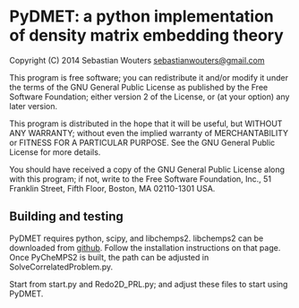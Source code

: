 PyDMET: a python implementation of density matrix embedding theory
==================================================================

Copyright (C) 2014 Sebastian Wouters <sebastianwouters@gmail.com>

This program is free software; you can redistribute it and/or modify
it under the terms of the GNU General Public License as published by
the Free Software Foundation; either version 2 of the License, or
(at your option) any later version.

This program is distributed in the hope that it will be useful,
but WITHOUT ANY WARRANTY; without even the implied warranty of
MERCHANTABILITY or FITNESS FOR A PARTICULAR PURPOSE.  See the
GNU General Public License for more details.

You should have received a copy of the GNU General Public License along
with this program; if not, write to the Free Software Foundation, Inc.,
51 Franklin Street, Fifth Floor, Boston, MA 02110-1301 USA.


Building and testing
--------------------

PyDMET requires python, scipy, and libchemps2. libchemps2 can be downloaded
from [github](https://github.com/SebWouters/CheMPS2). Follow the installation
instructions on that page. Once PyCheMPS2 is built, the path can be adjusted
in SolveCorrelatedProblem.py.

Start from start.py and Redo2D_PRL.py; and adjust these files to start using
PyDMET.

